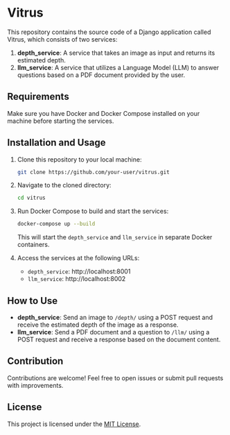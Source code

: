 # Vitrus

This repository contains the source code of a Django application called Vitrus, which consists of two services:

1. **depth_service**: A service that takes an image as input and returns its estimated depth.
2. **llm_service**: A service that utilizes a Language Model (LLM) to answer questions based on a PDF document provided by the user.

## Requirements

Make sure you have Docker and Docker Compose installed on your machine before starting the services.

## Installation and Usage

1. Clone this repository to your local machine:

    ```bash
    git clone https://github.com/your-user/vitrus.git
    ```

2. Navigate to the cloned directory:

    ```bash
    cd vitrus
    ```

3. Run Docker Compose to build and start the services:

    ```bash
    docker-compose up --build
    ```

    This will start the `depth_service` and `llm_service` in separate Docker containers.

4. Access the services at the following URLs:

    - `depth_service`: http://localhost:8001
    - `llm_service`: http://localhost:8002

## How to Use

- **depth_service**: Send an image to `/depth/` using a POST request and receive the estimated depth of the image as a response.
- **llm_service**: Send a PDF document and a question to `/llm/` using a POST request and receive a response based on the document content.

## Contribution

Contributions are welcome! Feel free to open issues or submit pull requests with improvements.

## License

This project is licensed under the [MIT License](LICENSE).